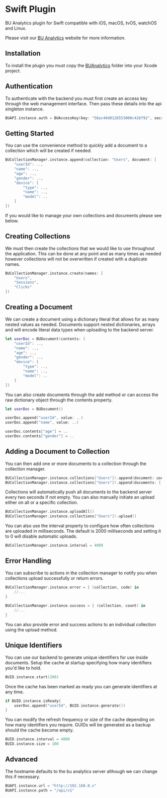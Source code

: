# Swift Plugin

BU Analytics plugin for Swift compatible with iOS, macOS, tvOS, watchOS and Linux.

Please visit our [BU Analytics](http://bu-games.bmth.ac.uk) website for more information.

## Installation

To install the plugin you must copy the [BUAnalytics](BUAnalytics) folder into your Xcode project.

## Authentication

To authenticate with the backend you must first create an access key through the web management interface. 
Then pass these details into the api singleton instance.

```swift
BUAPI.instance.auth = BUAccessKey(key: "58ac40d0126553000c426f92", secret: "9a48ab9ac420c0b7f0ed477bb7f56b267477bb808b5ec4d2dddb7e39a57e6f4a")
```

## Getting Started

You can use the convenience method to quickly add a document to a collection which will be created if needed.

```swift
BUCollectionManager.instance.append(collection: "Users", document: [
    "userId": ..,
    "name": ..,
    "age": ..,
    "gender": ..,
    "device": [
        "type": ..,
        "name": ..,
        "model": ..
    ]
])
```

If you would like to manage your own collections and documents please see below.

## Creating Collections

We must then create the collections that we would like to use throughout the application. 
This can be done at any point and as many times as needed however collections will not be overwritten if created with a duplicate names.

```swift
BUCollectionManager.instance.create(names: [
    "Users",
    "Sessions",
    "Clicks"
])
```

## Creating a Document

We can create a document using a dictionary literal that allows for as many nested values as needed. 
Documents support nested dictionaries, arrays and will encode literal data types when uploading to the backend server.

```swift
let userDoc = BUDocument(contents: [
    "userId": ..,
    "name": ..,
    "age": ..,
    "gender": ..,
    "device": [
        "type": ..,
        "name": ..,
        "model": ..
    ]
])
```

You can also create documents through the add method or can access the raw dictionary object through the contents property.

```swift
let userDoc = BUDocument()

userDoc.append("userId", value: ..)
userDoc.append("name", value: ..)

userDoc.contents["age"] = ..
userDoc.contents["gender"] = ..
```

## Adding a Document to Collection

You can then add one or more documents to a collection through the collection manager.

```swift
BUCollectionManager.instance.collections["Users"]!.append(document: userDoc)
BUCollectionManager.instance.collections["Users"]!.append(documents: [ userDoc1, userDoc2, userDoc3 ])
```

Collections will automatically push all documents to the backend server every two seconds if not empty. 
You can also manually initiate an upload either on all or a specific collection.

```swift
BUCollectionManager.instance.uploadAll()
BUCollectionManager.instance.collections["Users"]!.upload()
```

You can also use the interval property to configure how often collections are uploaded in milliseconds. 
The default is 2000 milliseconds and setting it to 0 will disable automatic uploads.

```swift
BUCollectionManager.instance.interval = 4000
```

## Error Handling

You can subscribe to actions in the collection manager to notify you when collections upload successfully or return errors.

```swift
BUCollectionManager.instance.error = { (collection, code) in
	//...
}
 
BUCollectionManager.instance.success = { (collection, count) in
	//...
}
```

You can also provide error and success actions to an individual collection using the upload method.

## Unique Identifiers

You can use our backend to generate unique identifiers for use inside documents. 
Setup the cache at startup specifying how many identifiers you'd like to hold.

```swift
BUID.instance.start(200)
```

Once the cache has been marked as ready you can generate identifiers at any time.

```swift
if BUID.instance.isReady{
	userDoc.append("userId", BUID.instance.generate())
}
```

You can modify the refresh frequency or size of the cache depending on how many identifiers you require. 
GUIDs will be generated as a backup should the cache become empty.

```swift
BUID.instance.interval = 4000
BUID.instance.size = 100
```

## Advanced

The hostname defaults to the bu analytics server although we can change this if necessary.

```swift
BUAPI.instance.url = "http://192.168.0.x"
BUAPI.instance.path = "/api/v1"
```